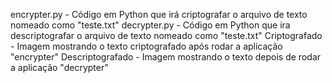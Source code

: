 encrypter.py - Código em Python que irá criptografar o arquivo de texto nomeado como "teste.txt"
decrypter.py - Código em Python que ira descriptografar o arquivo de texto nomeado como "teste.txt"
Criptografado - Imagem mostrando o texto criptografado após rodar a aplicação "encrypter"
Descriptografado - Imagem mostrando o texto depois de rodar a aplicação "decrypter"
